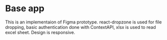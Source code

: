 # Base app
This is an implementaion of Figma prototype.
react-dropzone is used for file dropping, basic authentication done with ContextAPI, xlsx is used to read excel sheet. Design is responsive.
